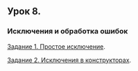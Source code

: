 ## Урок 8.

### Исключения и обработка ошибок

[Задание 1. Простое исключение](https://github.com/VaryamoAratar/homeWorksMain/tree/main/Lesson%208.%20Errors%20and%20exeptions/Task1.%20Simple%20exception).

[Задание 2. Исключения в конструкторах]().